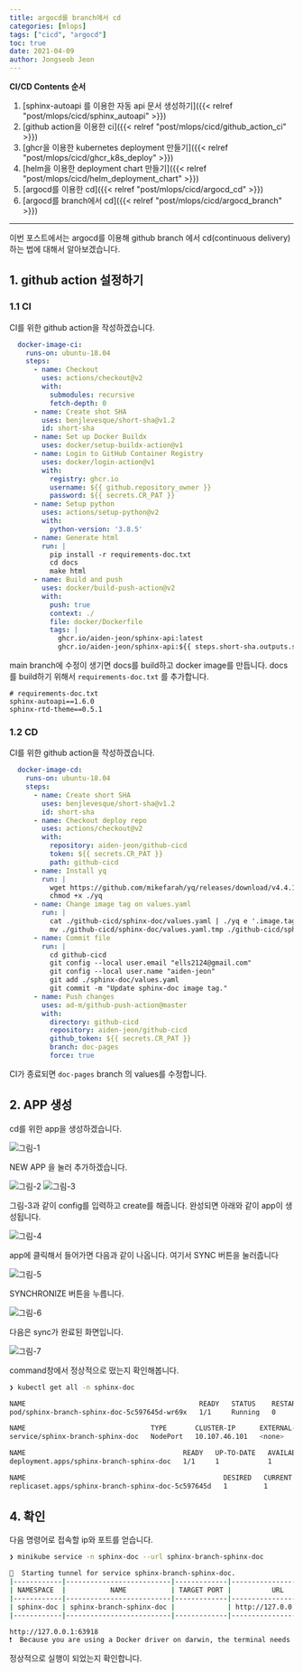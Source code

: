 ```yaml
---
title: argocd를 branch에서 cd
categories: [mlops]
tags: ["cicd", "argocd"]
toc: true
date: 2021-04-09
author: Jongseob Jeon
---
```


**CI/CD Contents 순서**
1. [sphinx-autoapi 를 이용한 자동 api 문서 생성하기]({{< relref "post/mlops/cicd/sphinx_autoapi" >}})
2. [github action을 이용한 ci]({{< relref "post/mlops/cicd/github_action_ci" >}})
3. [ghcr을 이용한 kubernetes deployment 만들기]({{< relref "post/mlops/cicd/ghcr_k8s_deploy" >}})
4. [helm을 이용한 deployment chart 만들기]({{< relref "post/mlops/cicd/helm_deployment_chart" >}})
5. [argocd를 이용한 cd]({{< relref "post/mlops/cicd/argocd_cd" >}})
6. [argocd를 branch에서 cd]({{< relref "post/mlops/cicd/argocd_branch" >}})

---

이번 포스트에서는 argocd를 이용해 github branch 에서 cd(continuous delivery) 하는 법에 대해서 알아보겠습니다.

## 1. github action 설정하기
### 1.1 CI
CI를 위한 github action을 작성하겠습니다.

```yaml
  docker-image-ci:
    runs-on: ubuntu-18.04
    steps:
      - name: Checkout
        uses: actions/checkout@v2
        with:
          submodules: recursive
          fetch-depth: 0
      - name: Create shot SHA
        uses: benjlevesque/short-sha@v1.2
        id: short-sha
      - name: Set up Docker Buildx
        uses: docker/setup-buildx-action@v1
      - name: Login to GitHub Container Registry
        uses: docker/login-action@v1
        with:
          registry: ghcr.io
          username: ${{ github.repository_owner }}
          password: ${{ secrets.CR_PAT }}
      - name: Setup python
        uses: actions/setup-python@v2
        with:
          python-version: '3.8.5'
      - name: Generate html
        run: |
          pip install -r requirements-doc.txt
          cd docs
          make html
      - name: Build and push
        uses: docker/build-push-action@v2
        with:
          push: true
          context: ./
          file: docker/Dockerfile
          tags: |
            ghcr.io/aiden-jeon/sphinx-api:latest
            ghcr.io/aiden-jeon/sphinx-api:${{ steps.short-sha.outputs.sha }}
```
main branch에 수정이 생기면 docs를 build하고 docker image를 만듭니다.
docs를 build하기 위해서 `requirements-doc.txt` 를 추가합니다.
```
# requirements-doc.txt
sphinx-autoapi==1.6.0
sphinx-rtd-theme==0.5.1
```

### 1.2 CD
CI를 위한 github action을 작성하겠습니다.

```yaml
  docker-image-cd:
    runs-on: ubuntu-18.04
    steps:
      - name: Create short SHA
        uses: benjlevesque/short-sha@v1.2
        id: short-sha
      - name: Checkout deploy repo
        uses: actions/checkout@v2
        with:
          repository: aiden-jeon/github-cicd
          token: ${{ secrets.CR_PAT }}
          path: github-cicd
      - name: Install yq
        run: |
          wget https://github.com/mikefarah/yq/releases/download/v4.4.1/yq_linux_amd64 -O ./yq
          chmod +x ./yq
      - name: Change image tag on values.yaml
        run: |
          cat ./github-cicd/sphinx-doc/values.yaml | ./yq e '.image.tag="${{ steps.short-sha.outputs.sha }}"' - | tee ./github-cicd/sphinx-doc/values.yaml.tmp
          mv ./github-cicd/sphinx-doc/values.yaml.tmp ./github-cicd/sphinx-doc/values.yaml
      - name: Commit file
        run: |
          cd github-cicd
          git config --local user.email "ells2124@gmail.com"
          git config --local user.name "aiden-jeon"
          git add ./sphinx-doc/values.yaml
          git commit -m "Update sphinx-doc image tag."
      - name: Push changes
        uses: ad-m/github-push-action@master
        with:
          directory: github-cicd
          repository: aiden-jeon/github-cicd
          github_token: ${{ secrets.CR_PAT }}
          branch: doc-pages
          force: true
```
CI가 종료되면 `doc-pages` branch 의 values를 수정합니다.


## 2. APP 생성
cd를 위한 app을 생성하겠습니다.

![그림-1](/imgs/github/cicd-15.png)

NEW APP 을 눌러 추가하겠습니다.

![그림-2](/imgs/github/cicd-16.png)
![그림-3](/imgs/github/cicd-17.png)

그림-3과 같이 config를 입력하고 create를 해줍니다. 완성되면 아래와 같이 app이 생성됩니다.

![그림-4](/imgs/github/cicd-18.png)

app에 클릭해서 들어가면 다음과 같이 나옵니다. 여기서 SYNC 버튼을 눌러줍니다

![그림-5](/imgs/github/cicd-19.png)

SYNCHRONIZE 버튼을 누릅니다.

![그림-6](/imgs/github/cicd-20.png)

다음은 sync가 완료된 화면입니다.

![그림-7](/imgs/github/cicd-21.png)

command창에서 정상적으로 떴는지 확인해봅니다.
```bash
❯ kubectl get all -n sphinx-doc

NAME                                           READY   STATUS    RESTARTS   AGE
pod/sphinx-branch-sphinx-doc-5c597645d-wr69x   1/1     Running   0          35s

NAME                               TYPE       CLUSTER-IP      EXTERNAL-IP   PORT(S)        AGE
service/sphinx-branch-sphinx-doc   NodePort   10.107.46.101   <none>        80:30903/TCP   36s

NAME                                       READY   UP-TO-DATE   AVAILABLE   AGE
deployment.apps/sphinx-branch-sphinx-doc   1/1     1            1           35s

NAME                                                 DESIRED   CURRENT   READY   AGE
replicaset.apps/sphinx-branch-sphinx-doc-5c597645d   1         1         1       35s
```


## 4. 확인
다음 명령어로 접속할 ip와 포트를 얻습니다.
```bash
❯ minikube service -n sphinx-doc --url sphinx-branch-sphinx-doc

🏃  Starting tunnel for service sphinx-branch-sphinx-doc.
|------------|--------------------------|-------------|------------------------|
| NAMESPACE  |           NAME           | TARGET PORT |          URL           |
|------------|--------------------------|-------------|------------------------|
| sphinx-doc | sphinx-branch-sphinx-doc |             | http://127.0.0.1:63918 |
|------------|--------------------------|-------------|------------------------|

http://127.0.0.1:63918
❗  Because you are using a Docker driver on darwin, the terminal needs to be open to run it.
```

정상적으로 실행이 되었는지 확인합니다.
